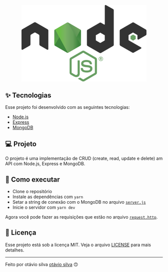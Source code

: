 <p align="center"><a href="https://nodejs.org/en" target="_blank"><img src="./.github/node-logo.png" width="400"></a></p>

## ✨ Tecnologias

Esse projeto foi desenvolvido com as seguintes tecnologias:

- [Node.js](https://nodejs.org/en)
- [Express](https://expressjs.com/)
- [MongoDB](https://www.mongodb.com/)

## 💻 Projeto

O projeto é uma implementação de CRUD (create, read, update e delete) am API com Node.js, Express e MongoDB.

## 🚀 Como executar

- Clone o repositório
- Instale as dependências com `yarn`
- Setar a string de conexão com o MongoDB no arquivo [`server.js`](src/server.js)
- Inicie o servidor com `yarn dev`

Agora você pode fazer as requisições que estão no arquivo [`request.http`](request.http).

## 📄 Licença

Esse projeto está sob a licença MIT. Veja o arquivo [LICENSE](LICENSE) para mais detalhes.

---

Feito por otávio silva [otávio silva](https://otaviothor.github.io/) 🙃
